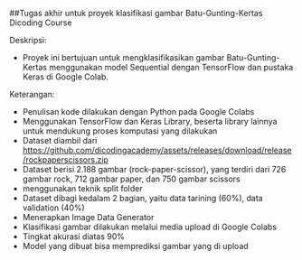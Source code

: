 ##Tugas akhir untuk proyek klasifikasi gambar Batu-Gunting-Kertas Dicoding Course

Deskripsi:
* Proyek ini bertujuan untuk mengklasifikasikan gambar Batu-Gunting-Kertas menggunakan model Sequential dengan TensorFlow dan pustaka Keras di Google Colab.

Keterangan:
* Penulisan kode dilakukan dengan Python pada Google Colabs
* Menggunakan TensorFlow dan Keras Library, beserta library lainnya untuk mendukung proses komputasi yang dilakukan
* Dataset diambil dari https://github.com/dicodingacademy/assets/releases/download/release/rockpaperscissors.zip
* Dataset berisi 2.188 gambar (rock-paper-scissor), yang terdiri dari 726 gambar rock, 712 gambar paper, dan 750 gambar scissors
* menggunakan teknik split folder
* Dataset dibagi kedalam 2 bagian, yaitu data tarining (60%), data validation (40%)
* Menerapkan Image Data Generator
* Klasifikasi gambar dilakukan melalui media upload di Google Colabs
* Tingkat akurasi diatas 90%
* Model yang dibuat bisa memprediksi gambar yang di upload
